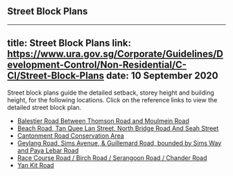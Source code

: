 
## Street Block Plans
---
title: Street Block Plans
link: https://www.ura.gov.sg/Corporate/Guidelines/Development-Control/Non-Residential/C-CI/Street-Block-Plans
date: 10 September 2020
---

Street block plans guide the detailed setback, storey height and building height, for the following locations. Click on the reference links to view the detailed street block plan.

- [Balestier Road Between Thomson Road and Moulmein Road](https://www.ura.gov.sg/-/media/Corporate/Guidelines/Development-control/Street-Block-Plans/-Balestier-Road-Between-Thomson-Road-and-Moulmein-Road.pdf)
- [Beach Road, Tan Quee Lan Street, North Bridge Road And Seah Street](https://www.ura.gov.sg/Corporate/Data/circulars/2019/Nov/dc19-19)
- [Cantonment Road Conservation Area](https://www.ura.gov.sg/Corporate/Data/circulars/2020/Mar/dc20-02)
- [Geylang Road, Sims Avenue, & Guillemard Road, bounded by Sims Way and Paya Lebar Road](https://www.ura.gov.sg/-/media/Corporate/Guidelines/Development-control/-Street-Block-Plans/GUDG.pdf)
- [Race Course Road / Birch Road / Serangoon Road / Chander Road](https://www.ura.gov.sg/Corporate/Data/circulars/Archive/2016/Jun/dc16-02)
- [Yan Kit Road](https://www.ura.gov.sg/-/media/Corporate/Guidelines/Development-control/Street-Block-Plans/Yan-Kit-Road.pdf)
